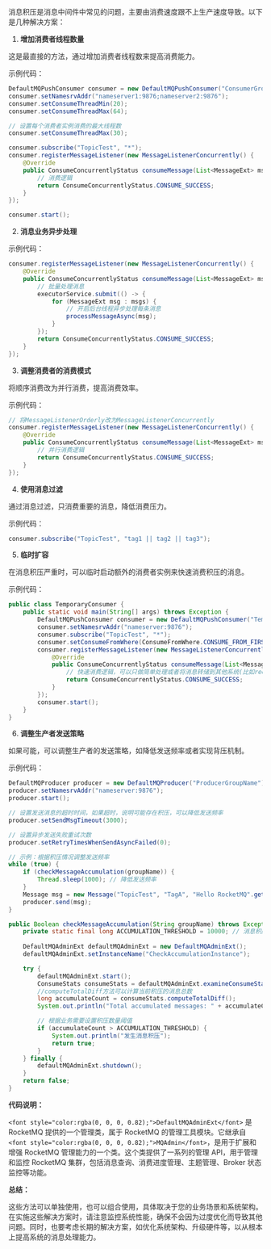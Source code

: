 <font style="color:rgba(0, 0, 0, 0.82);">消息积压是消息中间件中常见的问题，主要由消费速度跟不上生产速度导致。以下是几种解决方案：</font>

1. **<font style="color:rgba(0, 0, 0, 0.82);">增加消费者线程数量</font>**

<font style="color:rgba(0, 0, 0, 0.82);">这是最直接的方法，通过增加消费者线程数来提高消费能力。</font>

<font style="color:rgba(0, 0, 0, 0.82);">示例代码：</font>

```java
DefaultMQPushConsumer consumer = new DefaultMQPushConsumer("ConsumerGroupName");  
consumer.setNamesrvAddr("nameserver1:9876;nameserver2:9876");  
consumer.setConsumeThreadMin(20);  
consumer.setConsumeThreadMax(64);  

// 设置每个消费者实例消费的最大线程数  
consumer.setConsumeThreadMax(30);  

consumer.subscribe("TopicTest", "*");  
consumer.registerMessageListener(new MessageListenerConcurrently() {  
    @Override  
    public ConsumeConcurrentlyStatus consumeMessage(List<MessageExt> msgs, ConsumeConcurrentlyContext context) {  
        // 消费逻辑  
        return ConsumeConcurrentlyStatus.CONSUME_SUCCESS;  
    }  
});  

consumer.start();
```

2. **<font style="color:rgba(0, 0, 0, 0.82);">消息业务异步处理</font>**

<font style="color:rgba(0, 0, 0, 0.82);">示例代码：</font>

```java
consumer.registerMessageListener(new MessageListenerConcurrently() {  
    @Override  
    public ConsumeConcurrentlyStatus consumeMessage(List<MessageExt> msgs, ConsumeConcurrentlyContext context) {  
        // 批量处理消息  
        executorService.submit(() -> {  
            for (MessageExt msg : msgs) {  
                // 开启后台线程异步处理每条消息  
                processMessageAsync(msg);  
            }  
        });  
        return ConsumeConcurrentlyStatus.CONSUME_SUCCESS;  
    }  
});
```

3. **<font style="color:rgba(0, 0, 0, 0.82);">调整消费者的消费模式</font>**

<font style="color:rgba(0, 0, 0, 0.82);">将顺序消费改为并行消费，提高消费效率。</font>

<font style="color:rgba(0, 0, 0, 0.82);">示例代码：</font>

```java
// 将MessageListenerOrderly改为MessageListenerConcurrently  
consumer.registerMessageListener(new MessageListenerConcurrently() {  
    @Override  
    public ConsumeConcurrentlyStatus consumeMessage(List<MessageExt> msgs, ConsumeConcurrentlyContext context) {  
        // 并行消费逻辑  
        return ConsumeConcurrentlyStatus.CONSUME_SUCCESS;  
    }  
});
```

4. **<font style="color:rgba(0, 0, 0, 0.82);">使用消息过滤</font>**

<font style="color:rgba(0, 0, 0, 0.82);">通过消息过滤，只消费重要的消息，降低消费压力。</font>

<font style="color:rgba(0, 0, 0, 0.82);">示例代码：</font>

```java
consumer.subscribe("TopicTest", "tag1 || tag2 || tag3");
```

5. **<font style="color:rgba(0, 0, 0, 0.82);">临时扩容</font>**

<font style="color:rgba(0, 0, 0, 0.82);">在消息积压严重时，可以临时启动额外的消费者实例来快速消费积压的消息。</font>

<font style="color:rgba(0, 0, 0, 0.82);">示例代码：</font>

```java
public class TemporaryConsumer {  
    public static void main(String[] args) throws Exception {  
        DefaultMQPushConsumer consumer = new DefaultMQPushConsumer("TemporaryConsumerGroup");  
        consumer.setNamesrvAddr("nameserver:9876");  
        consumer.subscribe("TopicTest", "*");  
        consumer.setConsumeFromWhere(ConsumeFromWhere.CONSUME_FROM_FIRST_OFFSET);  
        consumer.registerMessageListener(new MessageListenerConcurrently() {  
            @Override  
            public ConsumeConcurrentlyStatus consumeMessage(List<MessageExt> msgs, ConsumeConcurrentlyContext context) {  
                // 快速消费逻辑，可以只做简单处理或者将消息转储到其他系统(比如redis)，再启动后台线程处理redis里的消息  
                return ConsumeConcurrentlyStatus.CONSUME_SUCCESS;  
            }  
        });  
        consumer.start();  
    }  
}
```

6. **<font style="color:rgba(0, 0, 0, 0.82);">调整生产者发送策略</font>**

<font style="color:rgba(0, 0, 0, 0.82);">如果可能，可以调整生产者的发送策略，如降低发送频率或者实现背压机制。</font>

<font style="color:rgba(0, 0, 0, 0.82);">示例代码：</font>

```java
DefaultMQProducer producer = new DefaultMQProducer("ProducerGroupName");  
producer.setNamesrvAddr("nameserver:9876");  
producer.start();  

// 设置发送消息的超时时间，如果超时，说明可能存在积压，可以降低发送频率  
producer.setSendMsgTimeout(3000);  

// 设置异步发送失败重试次数  
producer.setRetryTimesWhenSendAsyncFailed(0);  

// 示例：根据积压情况调整发送频率  
while (true) {  
    if (checkMessageAccumulation(groupName)) {  
        Thread.sleep(1000); // 降低发送频率  
    }  
    Message msg = new Message("TopicTest", "TagA", "Hello RocketMQ".getBytes());  
    producer.send(msg);  
}

public Boolean checkMessageAccumulation(String groupName) throws Exception { 
    private static final long ACCUMULATION_THRESHOLD = 10000; // 消息积压阈值 
    
    DefaultMQAdminExt defaultMQAdminExt = new DefaultMQAdminExt();  
    defaultMQAdminExt.setInstanceName("CheckAccumulationInstance");  

    try {  
        defaultMQAdminExt.start();  
        ConsumeStats consumeStats = defaultMQAdminExt.examineConsumeStats(groupName);  
        //computeTotalDiff方法可以计算当前积压的消息总数
        long accumulateCount = consumeStats.computeTotalDiff();  
        System.out.println("Total accumulated messages: " + accumulateCount);  

        // 根据业务需要设置积压数量阈值  
        if (accumulateCount > ACCUMULATION_THRESHOLD) {  
            System.out.println("发生消息积压");  
            return true;
        }  
    } finally {  
        defaultMQAdminExt.shutdown();  
    }  
    return false;
}  

```

**<font style="color:rgba(0, 0, 0, 0.82);">代码说明：</font>**

`<font style="color:rgba(0, 0, 0, 0.82);">DefaultMQAdminExt</font>`<font style="color:rgba(0, 0, 0, 0.82);"> 是 RocketMQ 提供的一个管理类，属于 RocketMQ 的管理工具模块。它继承自 </font>`<font style="color:rgba(0, 0, 0, 0.82);">MQAdmin</font>`<font style="color:rgba(0, 0, 0, 0.82);">，是用于扩展和增强 RocketMQ 管理能力的一个类。这个类提供了一系列的管理 API，用于管理和监控 RocketMQ 集群，包括消息查询、消费进度管理、主题管理、Broker 状态监控等功能。</font>

**<font style="color:rgba(0, 0, 0, 0.82);">总结：</font>**

<font style="color:rgba(0, 0, 0, 0.82);">这些方法可以单独使用，也可以组合使用，具体取决于您的业务场景和系统架构。在实施这些解决方案时，请注意监控系统性能，确保不会因为过度优化而导致其他问题。同时，也要考虑长期的解决方案，如优化系统架构、升级硬件等，以从根本上提高系统的消息处理能力。</font>

